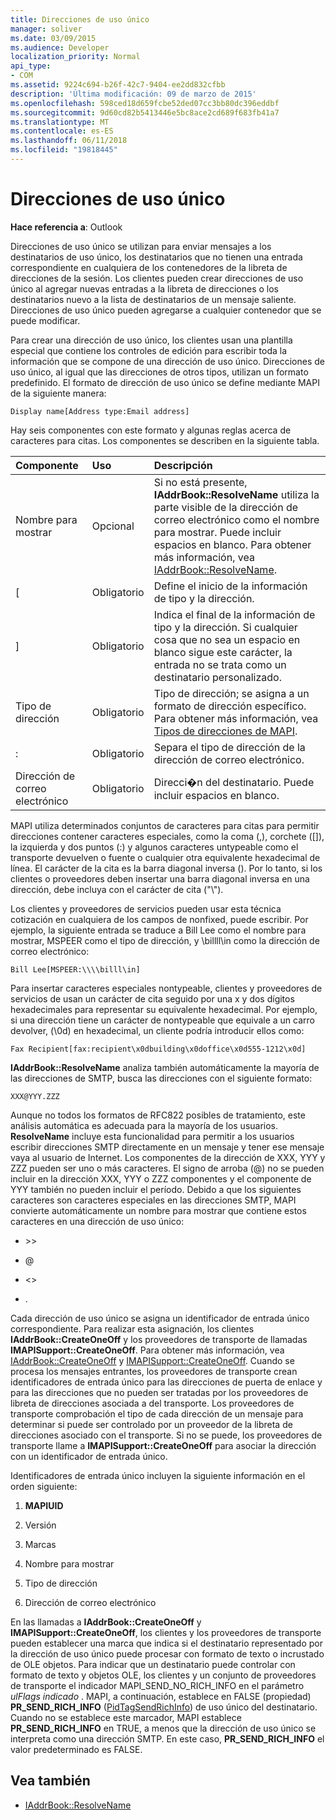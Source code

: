 ```yaml
---
title: Direcciones de uso único
manager: soliver
ms.date: 03/09/2015
ms.audience: Developer
localization_priority: Normal
api_type:
- COM
ms.assetid: 9224c694-b26f-42c7-9404-ee2dd832cfbb
description: 'Última modificación: 09 de marzo de 2015'
ms.openlocfilehash: 598ced18d659fcbe52ded07cc3bb80dc396eddbf
ms.sourcegitcommit: 9d60cd82b5413446e5bc8ace2cd689f683fb41a7
ms.translationtype: MT
ms.contentlocale: es-ES
ms.lasthandoff: 06/11/2018
ms.locfileid: "19818445"
---
```

# <a name="one-off-addresses"></a>Direcciones de uso único

**Hace referencia a**: Outlook 
  
Direcciones de uso único se utilizan para enviar mensajes a los destinatarios de uso único, los destinatarios que no tienen una entrada correspondiente en cualquiera de los contenedores de la libreta de direcciones de la sesión. Los clientes pueden crear direcciones de uso único al agregar nuevas entradas a la libreta de direcciones o los destinatarios nuevo a la lista de destinatarios de un mensaje saliente. Direcciones de uso único pueden agregarse a cualquier contenedor que se puede modificar.
  
Para crear una dirección de uso único, los clientes usan una plantilla especial que contiene los controles de edición para escribir toda la información que se compone de una dirección de uso único. Direcciones de uso único, al igual que las direcciones de otros tipos, utilizan un formato predefinido. El formato de dirección de uso único se define mediante MAPI de la siguiente manera:
  
`Display name[Address type:Email address]`
  
Hay seis componentes con este formato y algunas reglas acerca de caracteres para citas. Los componentes se describen en la siguiente tabla.
  
|**Componente**|**Uso**|**Descripción**|
|:-----|:-----|:-----|
|Nombre para mostrar  <br/> |Opcional  <br/> |Si no está presente, **IAddrBook::ResolveName** utiliza la parte visible de la dirección de correo electrónico como el nombre para mostrar. Puede incluir espacios en blanco. Para obtener más información, vea [IAddrBook::ResolveName](iaddrbook-resolvename.md).  <br/> |
|[  <br/> |Obligatorio  <br/> |Define el inicio de la información de tipo y la dirección.  <br/> |
|]  <br/> |Obligatorio  <br/> |Indica el final de la información de tipo y la dirección. Si cualquier cosa que no sea un espacio en blanco sigue este carácter, la entrada no se trata como un destinatario personalizado.  <br/> |
|Tipo de dirección  <br/> |Obligatorio  <br/> |Tipo de dirección; se asigna a un formato de dirección específico. Para obtener más información, vea [Tipos de direcciones de MAPI](mapi-address-types.md).  <br/> |
|:  <br/> |Obligatorio  <br/> |Separa el tipo de dirección de la dirección de correo electrónico.  <br/> |
|Dirección de correo electrónico  <br/> |Obligatorio  <br/> |Direcci�n del destinatario. Puede incluir espacios en blanco.  <br/> |
   
MAPI utiliza determinados conjuntos de caracteres para citas para permitir direcciones contener caracteres especiales, como la coma (,), corchete ([]), la izquierda y dos puntos (:) y algunos caracteres untypeable como el transporte devuelven o fuente o cualquier otra equivalente hexadecimal de línea. El carácter de la cita es la barra diagonal inversa (\). Por lo tanto, si los clientes o proveedores deben insertar una barra diagonal inversa en una dirección, debe incluya con el carácter de cita ("\\").
  
Los clientes y proveedores de servicios pueden usar esta técnica cotización en cualquiera de los campos de nonfixed, puede escribir. Por ejemplo, la siguiente entrada se traduce a Bill Lee como el nombre para mostrar, MSPEER como el tipo de dirección, y \\billll\in como la dirección de correo electrónico:
  
`Bill Lee[MSPEER:\\\\billl\in]`

Para insertar caracteres especiales nontypeable, clientes y proveedores de servicios de usan un carácter de cita seguido por una x y dos dígitos hexadecimales para representar su equivalente hexadecimal. Por ejemplo, si una dirección tiene un carácter de nontypeable que equivale a un carro devolver, (\0d) en hexadecimal, un cliente podría introducir ellos como:
  
`Fax Recipient[fax:recipient\x0dbuilding\x0doffice\x0d555-1212\x0d]`

**IAddrBook::ResolveName** analiza también automáticamente la mayoría de las direcciones de SMTP, busca las direcciones con el siguiente formato: 
  
`XXX@YYY.ZZZ`

Aunque no todos los formatos de RFC822 posibles de tratamiento, este análisis automática es adecuada para la mayoría de los usuarios. **ResolveName** incluye esta funcionalidad para permitir a los usuarios escribir direcciones SMTP directamente en un mensaje y tener ese mensaje vaya al usuario de Internet. Los componentes de la dirección de XXX, YYY y ZZZ pueden ser uno o más caracteres. El signo de arroba (@) no se pueden incluir en la dirección XXX, YYY o ZZZ componentes y el componente de YYY también no pueden incluir el período. Debido a que los siguientes caracteres son caracteres especiales en las direcciones SMTP, MAPI convierte automáticamente un nombre para mostrar que contiene estos caracteres en una dirección de uso único: 
  
- \>\>
    
- @
    
- \<\>
    
- .
    
Cada dirección de uso único se asigna un identificador de entrada único correspondiente. Para realizar esta asignación, los clientes **IAddrBook::CreateOneOff** y los proveedores de transporte de llamadas **IMAPISupport::CreateOneOff**. Para obtener más información, vea [IAddrBook::CreateOneOff](iaddrbook-createoneoff.md) y [IMAPISupport::CreateOneOff](imapisupport-createoneoff.md). Cuando se procesa los mensajes entrantes, los proveedores de transporte crean identificadores de entrada único para las direcciones de puerta de enlace y para las direcciones que no pueden ser tratadas por los proveedores de libreta de direcciones asociada a del transporte. Los proveedores de transporte comprobación el tipo de cada dirección de un mensaje para determinar si puede ser controlado por un proveedor de la libreta de direcciones asociado con el transporte. Si no se puede, los proveedores de transporte llame a **IMAPISupport::CreateOneOff** para asociar la dirección con un identificador de entrada único. 
  
Identificadores de entrada único incluyen la siguiente información en el orden siguiente:
  
1. **MAPIUID**
    
2. Versión
    
3. Marcas
    
4. Nombre para mostrar
    
5. Tipo de dirección
    
6. Dirección de correo electrónico
    
En las llamadas a **IAddrBook::CreateOneOff** y **IMAPISupport::CreateOneOff**, los clientes y los proveedores de transporte pueden establecer una marca que indica si el destinatario representado por la dirección de uso único puede procesar con formato de texto o incrustado de OLE objetos. Para indicar que un destinatario puede controlar con formato de texto y objetos OLE, los clientes y un conjunto de proveedores de transporte el indicador MAPI_SEND_NO_RICH_INFO en el parámetro _ulFlags indicado_ . MAPI, a continuación, establece en FALSE (propiedad) **PR_SEND_RICH_INFO** ([PidTagSendRichInfo](pidtagsendrichinfo-canonical-property.md)) de uso único del destinatario. Cuando no se establece este marcador, MAPI establece **PR_SEND_RICH_INFO** en TRUE, a menos que la dirección de uso único se interpreta como una dirección SMTP. En este caso, **PR_SEND_RICH_INFO** el valor predeterminado es FALSE. 
  
## <a name="see-also"></a>Vea también

- [IAddrBook::ResolveName](iaddrbook-resolvename.md)

